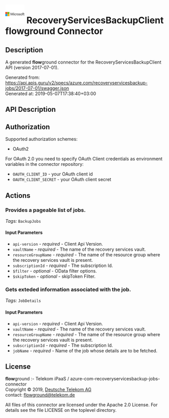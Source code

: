 # ![LOGO](logo.png) RecoveryServicesBackupClient **flow**ground Connector

## Description

A generated **flow**ground connector for the RecoveryServicesBackupClient API (version 2017-07-01).

Generated from: https://api.apis.guru/v2/specs/azure.com/recoveryservicesbackup-jobs/2017-07-01/swagger.json<br/>
Generated at: 2019-05-07T17:38:40+03:00

## API Description



## Authorization

Supported authorization schemes:
- OAuth2

For OAuth 2.0 you need to specify OAuth Client credentials as environment variables in the connector repository:
* `OAUTH_CLIENT_ID` - your OAuth client id
* `OAUTH_CLIENT_SECRET` - your OAuth client secret

## Actions

### Provides a pageable list of jobs.

*Tags:* `BackupJobs`

#### Input Parameters
* `api-version` - _required_ - Client Api Version.
* `vaultName` - _required_ - The name of the recovery services vault.
* `resourceGroupName` - _required_ - The name of the resource group where the recovery services vault is present.
* `subscriptionId` - _required_ - The subscription Id.
* `$filter` - _optional_ - OData filter options.
* `$skipToken` - _optional_ - skipToken Filter.

### Gets exteded information associated with the job.

*Tags:* `JobDetails`

#### Input Parameters
* `api-version` - _required_ - Client Api Version.
* `vaultName` - _required_ - The name of the recovery services vault.
* `resourceGroupName` - _required_ - The name of the resource group where the recovery services vault is present.
* `subscriptionId` - _required_ - The subscription Id.
* `jobName` - _required_ - Name of the job whose details are to be fetched.

## License

**flow**ground :- Telekom iPaaS / azure-com-recoveryservicesbackup-jobs-connector<br/>
Copyright © 2019, [Deutsche Telekom AG](https://www.telekom.de)<br/>
contact: flowground@telekom.de

All files of this connector are licensed under the Apache 2.0 License. For details
see the file LICENSE on the toplevel directory.
